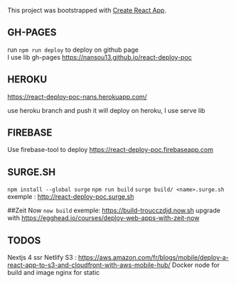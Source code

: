This project was bootstrapped with [Create React App](https://github.com/facebook/create-react-app).

## GH-PAGES

run `npm run deploy` to deploy on github page<br/>
I use lib gh-pages
https://nansou13.github.io/react-deploy-poc

## HEROKU

https://react-deploy-poc-nans.herokuapp.com/

use heroku branch and push it will deploy on heroku, I use serve lib

## FIREBASE

Use firebase-tool to deploy
https://react-deploy-poc.firebaseapp.com

## SURGE.SH

`npm install --global surge`
`npm run build`
`surge build/ <name>.surge.sh`
exemple : http://react-deploy-poc.surge.sh


##Zeit Now
`now build`
exemple: https://build-troucczdjd.now.sh
upgrade with https://egghead.io/courses/deploy-web-apps-with-zeit-now


## TODOS 
Nextjs 4 ssr
Netlify
S3 : https://aws.amazon.com/fr/blogs/mobile/deploy-a-react-app-to-s3-and-cloudfront-with-aws-mobile-hub/
Docker node for build and image nginx for static 